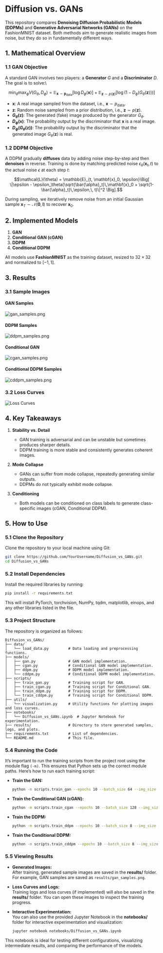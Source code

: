 # Diffusion vs. GANs

This repository compares **Denoising Diffusion Probabilistic Models (DDPMs)** and **Generative Adversarial Networks (GANs)** on the FashionMNIST dataset. Both methods aim to generate realistic images from noise, but they do so in fundamentally different ways.


## 1. Mathematical Overview

### 1.1 GAN Objective

A standard GAN involves two players: a **Generator** $G$ and a **Discriminator** $D$. The goal is to solve:\

```math
\min_{\theta} \max_{\phi} V(G_\theta, D_\phi) = \mathbb{E}_{\mathbf{x} \sim \textbf{p}_{\textrm{data}}}[\log D_\phi(\textbf{x})] + 
\mathbb{E}_{\mathbf{z} \sim p(\textbf{z})}[\log (1-D_\phi(G_\theta(\textbf{z})))]
```
- **$\mathbf{x}$**: A real image sampled from the dataset, i.e., $\mathbf{x} \sim p_{\text{data}}$.
- **$\mathbf{z}$**: Random noise sampled from a prior distribution, i.e., $\mathbf{z} \sim p(\mathbf{z})$.
- **$G_{\theta}(\mathbf{z})$**: The generated (fake) image produced by the generator $G_{\theta}$.
- **$D_{\phi}(\mathbf{x})$**: The probability output by the discriminator that $\mathbf{x}$ is a real image.
- **$D_{\phi}(G_{\theta}(\mathbf{z}))$**: The probability output by the discriminator that the generated image $G_{\theta}(\mathbf{z})$ is real.

### 1.2 DDPM Objective

A DDPM gradually **diffuses** data by adding noise step-by-step and then **denoises** in reverse. Training is done by matching predicted noise $\epsilon_\theta(\mathbf{x}_t, t)$ to the actual noise $\epsilon$ at each step $t$:
```math
\mathcal{L}(\theta) = \mathbb{E}_{t, \mathbf{x}_0, \epsilon}\Big[
\|\epsilon - \epsilon_\theta(\sqrt{\bar{\alpha}_t}\,\mathbf{x}_0 + \sqrt{1-\bar{\alpha}_t}\,\epsilon,\, t)\|^2
\Big].
```

During sampling, we iteratively remove noise from an initial Gaussian sample $\mathbf{x}_T \sim \mathcal{N}(\mathbf{0}, \mathbf{I})$ to recover $\mathbf{x}_0$.

## 2. Implemented Models

1. **GAN**  
2. **Conditional GAN (cGAN)**
3. **DDPM**  
4. **Conditional DDPM**

All models use **FashionMNIST** as the training dataset, resized to $32 \times 32$ and normalized to $[-1,1]$.



## 3. Results

### 3.1 Sample Images

#### GAN Samples
![gan_samples.png](results/gan_samples.png)
#### DDPM Samples
![ddpm_samples.png](results/ddpm_samples.png)
#### Conditional GAN
![cgan_samples.png](results/cgan_samples.png)
#### Conditional DDPM Samples
![cddpm_samples.png](results/cddpm_samples.png)

### 3.2 Loss Curves


![Loss Curves](results/loss_curve.png)



## 4. Key Takeaways

1. **Stability vs. Detail**  
   - GAN training is adversarial and can be unstable but sometimes produces sharper details.
   - DDPM training is more stable and consistently generates coherent images.

2. **Mode Collapse**  
   - GANs can suffer from mode collapse, repeatedly generating similar outputs.
   - DDPMs do not typically exhibit mode collapse.

3. **Conditioning**  
   - Both models can be conditioned on class labels to generate class-specific images (cGAN, Conditional DDPM).



## 5. How to Use

### 5.1 Clone the Repository

Clone the repository to your local machine using Git:

```bash
git clone https://github.com/YourUsername/Diffusion_vs_GANs.git
cd Diffusion_vs_GANs
```

### 5.2 Install Dependencies

Install the required libraries by running:

```bash
pip install -r requirements.txt
```

This will install PyTorch, torchvision, NumPy, tqdm, matplotlib, einops, and any other libraries listed in the file.

### 5.3 Project Structure

The repository is organized as follows:

```
Diffusion_vs_GANs/
├── data/
│   └── load_data.py         # Data loading and preprocessing functions.
├── models/
│   ├── gan.py               # GAN model implementation.
│   ├── cgan.py              # Conditional GAN model implementation.
│   ├── ddpm.py              # DDPM model implementation.
│   └── cddpm.py             # Conditional DDPM model implementation.
├── scripts/
│   ├── train_gan.py         # Training script for GAN.
│   ├── train_cgan.py        # Training script for Conditional GAN.
│   ├── train_ddpm.py        # Training script for DDPM.
│   └── train_cddpm.py       # Training script for Conditional DDPM.
├── utils/
│   └── visualization.py     # Utility functions for plotting images and loss curves.
├── notebooks/
│   └── Diffusion_vs_GANs.ipynb  # Jupyter Notebook for experimentation.
├── results/                 # Directory to store generated samples, logs, and plots.
├── requirements.txt         # List of dependencies.
└── README.md                # This file.
```

### 5.4 Running the Code

It’s important to run the training scripts from the project root using the module flag `(-m)`. This ensures that Python sets up the correct module paths. Here’s how to run each training script:

- **Train the GAN:**

  ```bash
  python -m scripts.train_gan --epochs 10 --batch_size 64 --img_size 32
  ```

- **Train the Conditional GAN (cGAN):**

  ```bash
  python -m scripts.train_cgan --epochs 10 --batch_size 128 --img_size 32 --class_label 0
  ```

- **Train the DDPM:**

  ```bash
  python -m scripts.train_ddpm --epochs 10 --batch_size 8 --img_size 32
  ```

- **Train the Conditional DDPM:**

  ```bash
  python -m scripts.train_cddpm --epochs 10 --batch_size 8 --img_size 32 --class_label 0
  ```

### 5.5 Viewing Results

- **Generated Images:**  
  After training, generated sample images are saved in the **results/** folder. For example, GAN samples are saved as `results/gan_samples.png`.

- **Loss Curves and Logs:**  
  Training logs and loss curves (if implemented) will also be saved in the **results/** folder. You can open these images to inspect the training progress.

- **Interactive Experimentation:**  
  You can also use the provided Jupyter Notebook in the **notebooks/** folder for interactive experimentation and visualization:
  
  ```bash
  jupyter notebook notebooks/Diffusion_vs_GANs.ipynb
  ```

This notebook is ideal for testing different configurations, visualizing intermediate results, and comparing the performance of the models.
